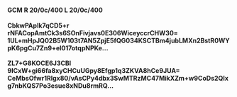 #### GCM R 20/0c/400 L 20/0c/400
**CbkwPAplk7qCD5+r**<br/>**rNFACopAmtCk3s6SOnFivjavs0E306WiceyccrCHW30=**<br/>**1UL+mHpJQ02B5W103t7AN5ZpjE5fQG034KSCTBm4jubLMXn2BstR0WYpK6pgCu7Zn9+el017otqpNPKe...**<br/><br/>
**ZL7+G8KOCE6J3CBl**<br/>**9ICxW+gi66fa8xyCHCuUGpy8Efgp1q3ZKVA8hCe9JUA=**<br/>**CeMbsOfwr1Rlgx80/vAsCPy4dbx3SwMTRzMC47MikXZm+w9CoDs2Qlxg7nbKQS7Po3esue8xNDu8rmRQ...**